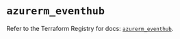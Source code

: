 # `azurerm_eventhub`

Refer to the Terraform Registry for docs: [`azurerm_eventhub`](https://registry.terraform.io/providers/hashicorp/azurerm/3.92.0/docs/resources/eventhub).
